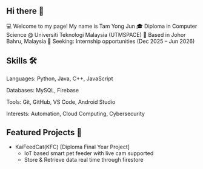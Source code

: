 ## Hi there 👋
💻 Welcome to my page! My name is Tam Yong Jun
🎓 Diploma in Computer Science @ Universiti Teknologi Malaysia (UTMSPACE)
📍 Based in Johor Bahru, Malaysia
🚀 Seeking: Internship opportunities (Dec 2025 – Jun 2026)

## Skills 🛠️
Languages: Python, Java, C++, JavaScript

Databases: MySQL, Firebase

Tools: Git, GitHub, VS Code, Android Studio

Interests: Automation, Cloud Computing, Cybersecurity

## Featured Projects 📁
* KaiFeedCat(KFC) [Diploma Final Year Project]
    - IoT based smart pet feeder with live cam supported
    - Store & Retrieve data real time through firestore
    
<!--
**LamaTopaz/LamaTopaz** is a ✨ _special_ ✨ repository because its `README.md` (this file) appears on your GitHub profile.

Here are some ideas to get you started:

- 🔭 I’m currently working on ...
- 🌱 I’m currently learning ...
- 👯 I’m looking to collaborate on ...
- 🤔 I’m looking for help with ...
- 💬 Ask me about ...
- 📫 How to reach me: ...
- 😄 Pronouns: ...
- ⚡ Fun fact: ...
-->
